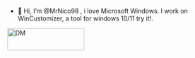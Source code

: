 - 👋 Hi, I’m @MrNico98 , i love Microsoft Windows. I work on WinCustomizer, a tool for windows 10/11 try it!.

<a href="https://t.me/mrnico98" target="_blank"><img src="https://internetwithoutborders.org/wp-content/uploads/2018/04/telegram-1-1170x365.jpg" alt="DM" height="50" width="174"></a>



